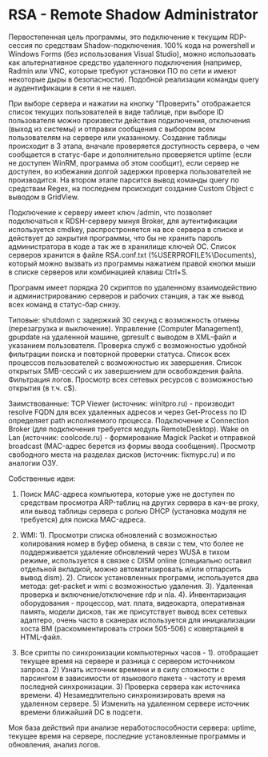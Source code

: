 # RSA - Remote Shadow Administrator

Первостепенная цель программы, это подключение к текущим RDP-сессия по средствам Shadow-подключения. 100% кода на powershell и Windows Forms (без использования Visual Studio), можно использовать как альтернативное средство удаленного подключения (например, Radmin или VNC, которые требуют установки ПО по сети и имеют некоторые дыры в безопасности). Подобной реализации команды query и аудентификации в сети я не нашел.

При выборе сервера и нажатии на кнопку "Проверить" отображается список текущих пользователей в виде таблице, при выборе ID пользователя можно произвести действия подключения, отключения (выход из системы) и отправки сообщения с выбором всем пользователям на сервере или указанному. Создание таблицы происходит в 3 этапа, вначале проверяется доступность сервера, о чем сообщается в статус-баре и дополнительно проверяется uptime (если не доступен WinRM, программа об этом сообщит), если сервер не доступен, во избежании долгой задержки проверка пользователей не производится. На втором этапе парсится вывод команды query по средствам Regex, на последнем происходит создание Custom Object с выводом в GridView.

Подключение к серверу имеет ключ /admin, что позволяет подключаться к RDSH-серверу минуя Broker, для аутентификации используется cmdkey, распростроняется на все сервера в списке и действует до закрытия программы, что бы не хранить пароль администратора в коде а так же в хранилище ключей ОС. Список серверов хранится в файле RSA.conf.txt (%USERPROFILE%\Documents\), который можно вызвать из программы нажатием правой кнопки мыши в списке серверов или комбинацией клавиш Ctrl+S.

Программ имеет порядка 20 скриптов по удаленному взаимодействию и администрированию серверов и рабочих станция, а так же вывод всех команд в статус-бар снизу.

Типовые: shutdown с задержкий 30 секунд с возможность отмены (перезагрузка и выключение). Управление (Computer Management), gpupdate на удаленной машине, gpresult с выводом в XML-файл и указанием пользователя. Проверка служб с возможностью удобной фильтрации поиска и повторной проверки статуса. Список всех процессов пользователей с возможностью их завершения. Список открытых SMB-сессий с их завершением для освобождения файла. Фильтрация логов. Просмотр всех сетевых ресурсов с возможностью открытия (в т.ч. c$).

Заимствованные: TCP Viewer (источник: winitpro.ru) - производит resolve FQDN для всех удаленных адресов и через Get-Process по ID определяет path исполняемого процесса. Подключение к Connection Broker (для подключения требуется модуль RemoteDesktop). Wake on Lan (источник: coolcode.ru) - формирование Magick Packet и отправкой broadcast (MAC-адрес берется из формы ввода сообщения). Просмотр свободного места на разделах дисков (источник: fixmypc.ru) и по аналогии ОЗУ.

Собственные идеи: 

1. Поиск MAC-адреса компьютера, которые уже не доступен по средствам просмотра ARP-таблиц на других сервера в кач-ве proxy, или вывод таблицы сервера с ролью DHCP (установка модуля не требуется) для поиска MAC-адреса. 

2. WMI: 1). Просмотри списка обновлений с возможностью копирования номер в буфер обмена, в связи с тем, что более не поддерживается удаление обновлений через WUSA в тихом режиме, используется в связке с DISM online (специально оставил отдельной вкладкой, можно автоматизировать и/или отпарсить вывод dism). 2). Список установленных программ, используется два метода: get-packet и wmi с возможностью удаления. 3). Удаленная проверка и включение/отключение rdp и nla. 4). Инвентаризация оборудования - процессор, мат. плата, видеокарта, оперативная память, модели дисков, так же присутствует вывод всех сетевых адаптеро, очень часто в сканерах используется для инициализации хоста ВМ (раскомментировать строки 505-506) с ковертацией в HTML-файл.

3. Все срипты по синхронизации компьютерных часов - 1). отобращает текущее время на сервере и разница с сервером источником запроса. 2) Узнать источник времени и в силу сложности с парсингом в зависимости от языкового пакета - частоту и время последней синхронизации. 3) Проверка сервера как источника времени. 4) Незамедлительно синхронизировать время на удаленном сервере. 5) Изменить на удаленном сервере источник времени ближайший DC в подсети.

Моя база действий при анализе неработоспособности сервера: uptime, текущее время на сервере, последние установленные программы и обновления, анализ логов.
